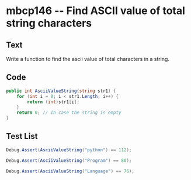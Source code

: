 # mbcp146 -- Find ASCII value of total string characters

## Text

Write a function to find the ascii value of total characters in a string.

## Code

```csharp
public int AsciiValueString(string str1) {
    for (int i = 0; i < str1.Length; i++) {
        return (int)str1[i];
    }
    return 0; // In case the string is empty
}
```

## Test List

```csharp
Debug.Assert(AsciiValueString("python") == 112);
```

```csharp
Debug.Assert(AsciiValueString("Program") == 80);
```

```csharp
Debug.Assert(AsciiValueString("Language") == 76);
```
